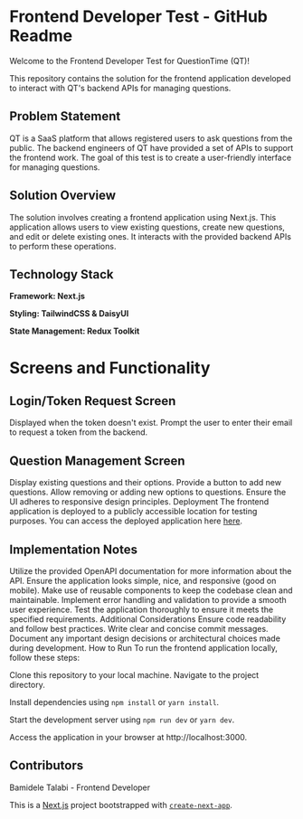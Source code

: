 
# Frontend Developer Test - GitHub Readme
Welcome to the Frontend Developer Test for QuestionTime (QT)!

This repository contains the solution for the frontend application developed to interact with QT's backend APIs for managing questions.

## Problem Statement
QT is a SaaS platform that allows registered users to ask questions from the public. The backend engineers of QT have provided a set of APIs to support the frontend work. The goal of this test is to create a user-friendly interface for managing questions.

## Solution Overview
The solution involves creating a frontend application using Next.js. This application allows users to view existing questions, create new questions, and edit or delete existing ones. It interacts with the provided backend APIs to perform these operations.

## Technology Stack

**Framework: Next.js**

**Styling: TailwindCSS & DaisyUI**

**State Management: Redux Toolkit**


# Screens and Functionality

## Login/Token Request Screen
Displayed when the token doesn't exist.
Prompt the user to enter their email to request a token from the backend.

## Question Management Screen
Display existing questions and their options.
Provide a button to add new questions.
Allow removing or adding new options to questions.
Ensure the UI adheres to responsive design principles.
Deployment
The frontend application is deployed to a publicly accessible location for testing purposes. You can access the deployed application here [here](https://qt-test-talabidele.vercel.app).

## Implementation Notes

Utilize the provided OpenAPI documentation for more information about the API.
Ensure the application looks simple, nice, and responsive (good on mobile).
Make use of reusable components to keep the codebase clean and maintainable.
Implement error handling and validation to provide a smooth user experience.
Test the application thoroughly to ensure it meets the specified requirements.
Additional Considerations
Ensure code readability and follow best practices.
Write clear and concise commit messages.
Document any important design decisions or architectural choices made during development.
How to Run
To run the frontend application locally, follow these steps:

Clone this repository to your local machine.
Navigate to the project directory.

Install dependencies using ```npm install``` or ```yarn install```.

Start the development server using ```npm run dev``` or ```yarn dev```.

Access the application in your browser at http://localhost:3000.

## Contributors
Bamidele Talabi - Frontend Developer


This is a [Next.js](https://nextjs.org/) project bootstrapped with [`create-next-app`](https://github.com/vercel/next.js/tree/canary/packages/create-next-app).



